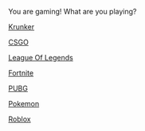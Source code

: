 You are gaming! What are you playing? 

[Krunker](end3.md) <br>

[CSGO](end3.md) <br>

[League Of Legends](end3.md) <br>

[Fortnite](end3.md) <br>

[PUBG](end3.md) <br>

[Pokemon](end3.md) <br>

[Roblox](end3.md)